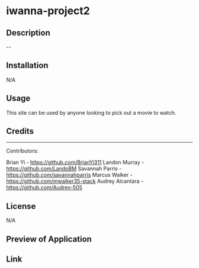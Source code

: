 # iwanna-project2
## Description 

--

## Installation 

N/A

## Usage 

This site can be used by anyone looking to pick out a movie to watch.  

## Credits

---

Contributors:

Brian Yi - https://github.com/BrianYi311
Landon Murray - https://github.com/LandoBM
Savannah Parris - https://github.com/savannahparris
Marcus Walker - https://github.com/mwalker35-stack
Audrey Alcantara - https://github.com/Audrey-505

## License

N/A

## Preview of Application  



## Link

